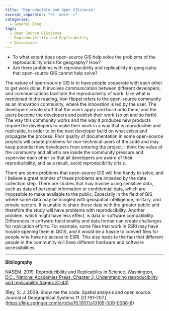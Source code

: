 ```yaml
---
title: "Reproducible and Open GIScience"
excerpt_separator: "<!--more-->"
categories:
  - General Blog
tags:
  - Open Source GIScience
  - Reproducibility and Replicability
  - Discussion
---
```

- To what extent does open-source GIS help solve the problems of the reproducibility crisis for geography? How?
- Are there problems with reproducibility and replicability in geography that open-source GIS cannot help solve?


The nature of open-source GIS is to have people cooperate with each other to get work done. It involves communication between different developers, and communications facilitate the reproducibility of work. Like what is mentioned in the reading, Von Hippel refers to the open-source community as an innovation community, where the innovation is led by the user. The developers create stuff that the users apply and build onto them, and the users become the developers and publish their work (so on and so forth). The way this community works and the way it produces new products require the developers to make their work in a way that is reproducible and replicable, in order to let the next developer build on what exists and propagate the process. Poor quality of documentation in some open-source projects will create problems for non-technical users of the code and may keep potential new developers from entering the project. I think the value of the community and all who are inside the community pressure and supervise each other so that all developers are aware of their reproducibility, and as a result, avoid reproducibility crisis. 

There are some problems that open-source GIS will find handy to solve, and I believe a great number of these problems are impeded by the data collection step. There are studies that may involve using sensitive data, such as data of personal information or confidential data, which are impossible to make available to the public. Especially in the field of GIS where some data may be mingled with geospatial intelligence, military, and private sectors. It is unable to share these data with the greater public and therefore the study will have problems with reproducibility. Another problem, which might have less effect, is data or software compatibility. Differences in software functionality and data format can create challenges for replication efforts. For example, some files that work in ESRI may have trouble opening them in QGIS, and it would be a hassle to convert files for people who have no access to ESRI. This also leads to the fact that different people in the community will have different hardware and software accessibilities. 

----------

**Bibliography**

[NASEM. 2019. Reproducibility and Replicability in Science. Washington, D.C.: National Academies Press. Chapter 3, Understanding reproducibility and replicability (pages 31-43)](https://nap.nationalacademies.org/catalog/25303/reproducibility-and-replicability-in-science)

[Rey, S. J. 2009. Show me the code: Spatial analysis and open source. Journal of Geographical Systems 11 (2):191–207.] (https://link.springer.com/article/10.1007/s10109-009-0086-8)